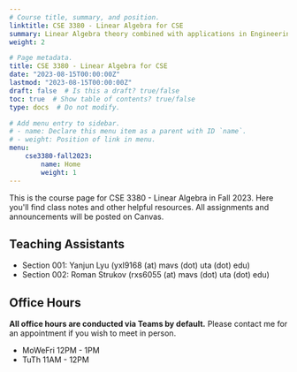 ```yaml
---
# Course title, summary, and position.
linktitle: CSE 3380 - Linear Algebra for CSE
summary: Linear Algebra theory combined with applications in Engineering and Computer Science.
weight: 2

# Page metadata.
title: CSE 3380 - Linear Algebra for CSE
date: "2023-08-15T00:00:00Z"
lastmod: "2023-08-15T00:00:00Z"
draft: false  # Is this a draft? true/false
toc: true  # Show table of contents? true/false
type: docs  # Do not modify.

# Add menu entry to sidebar.
# - name: Declare this menu item as a parent with ID `name`.
# - weight: Position of link in menu.
menu:
    cse3380-fall2023:
        name: Home
        weight: 1
---
```


This is the course page for CSE 3380 - Linear Algebra in Fall 2023. Here you'll find class notes and other helpful resources. All assignments and announcements will be posted on Canvas.

## Teaching Assistants

- Section 001: Yanjun Lyu (yxl9168 (at) mavs (dot) uta (dot) edu)
- Section 002: Roman Strukov (rxs6055 (at) mavs (dot) uta (dot) edu)

## Office Hours

**All office hours are conducted via Teams by default.** Please contact me for an appointment if you wish to meet in person.

- MoWeFri 12PM - 1PM
- TuTh 11AM - 12PM
